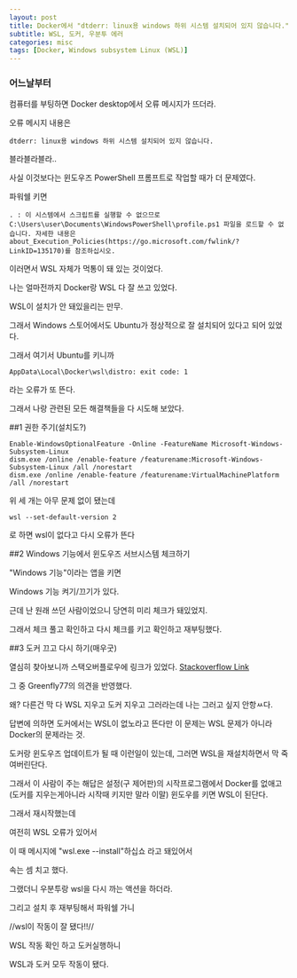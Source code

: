 ```yaml
---
layout: post
title: Docker에서 "dtderr: linux용 windows 하위 시스템 설치되어 있지 않습니다." 에러
subtitle: WSL, 도커, 우분투 에러
categories: misc
tags: [Docker, Windows subsystem Linux (WSL)]
---
```


### 어느날부터

컴퓨터를 부팅하면 Docker desktop에서 오류 메시지가 뜨더라.

오류 메시지 내용은

```
dtderr: linux용 windows 하위 시스템 설치되어 있지 않습니다.
```
블라블라블라..

사실 이것보다는 윈도우즈 PowerShell 프롬프트로 작업할 때가 더 문제였다.

파워쉘 키면

```
. : 이 시스템에서 스크립트를 실행할 수 없으므로 C:\Users\user\Documents\WindowsPowerShell\profile.ps1 파일을 로드할 수 없습니다. 자세한 내용은 about_Execution_Policies(https://go.microsoft.com/fwlink/?LinkID=135170)를 참조하십시오.
```

이러면서 WSL 자체가 먹통이 돼 있는 것이었다.

나는 얼마전까지 Docker랑 WSL 다 잘 쓰고 있었다. 

WSL이 설치가 안 돼있을리는 만무.

그래서 Windows 스토어에서도 Ubuntu가 정상적으로 잘 설치되어 있다고 되어 있었다.

그래서 여기서 Ubuntu를 키니까

```
AppData\Local\Docker\wsl\distro: exit code: 1
```
라는 오류가 또 뜬다.


그래서 나랑 관련된 모든 해결책들을 다 시도해 보았다.

##1 권한 주기(설치도?)

```
Enable-WindowsOptionalFeature -Online -FeatureName Microsoft-Windows-Subsystem-Linux
dism.exe /online /enable-feature /featurename:Microsoft-Windows-Subsystem-Linux /all /norestart
dism.exe /online /enable-feature /featurename:VirtualMachinePlatform /all /norestart  
```
위 세 개는 아무 문제 없이 됐는데
```
wsl --set-default-version 2
```
로 하면 wsl이 없다고 다시 오류가 뜬다

##2 Windows 기능에서 윈도우즈 서브시스템 체크하기

"Windows 기능"이라는 앱을 키면

Windows 기능 켜기/끄기가 있다.

근데 난 원래 쓰던 사람이었으니 당연히 미리 체크가 돼있었지.

그래서 체크 풀고 확인하고 다시 체크를 키고 확인하고 재부팅했다.

##3 도커 끄고 다시 하기(매우굿)

열심히 찾아보니까 스택오버플로우에 링크가 있었다.
[Stackoverflow Link](https://stackoverflow.com/questions/66074090/system-invalidoperationexception-failed-to-deploy-distro-docker-desktop-to-loc)

그 중 Greenfly77의 의견을 반영했다.

왜? 다른건 막 다 WSL 지우고 도커 지우고 그러라는데 나는 그러고 싶지 안항ㅆ다.

답변에 의하면 도커에서는 WSL이 없노라고 뜬다만 이 문제는 WSL 문제가 아니라 Docker의 문제라는 것.

도커랑 윈도우즈 업데이트가 될 때 이런일이 있는데, 그러면 WSL을 재설치하면서 막 죽여버린단다.

그래서 이 사람이 주는 해답은 설정(구 제어판)의 시작프로그램에서 Docker를 없애고 (도커를 지우는게아니라 시작때 키지만 말라 이말)
윈도우를 키면 WSL이 된단다.

그래서 재시작했는데

여전히 WSL 오류가 있어서

이 때 메시지에 "wsl.exe --install"하십쇼 라고 돼있어서

속는 셈 치고 했다.

그랬더니 우분투랑 wsl을 다시 까는 액션을 하더라.

그리고 설치 후 재부팅해서 파워쉘 가니

//wsl이 작동이 잘 됐다!!//

WSL 작동 확인 하고 도커실행하니

WSL과 도커 모두 작동이 됐다.